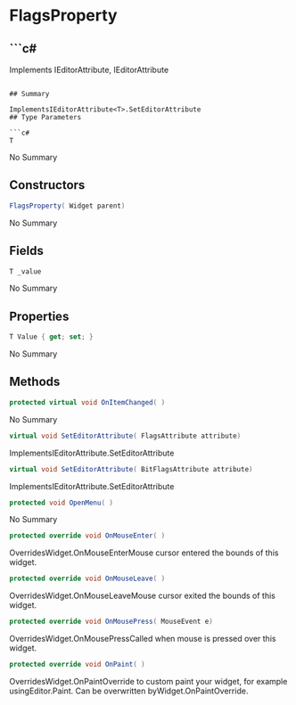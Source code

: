 # FlagsProperty<T>

## ```c#
Implements IEditorAttribute<FlagsAttribute>, IEditorAttribute<BitFlagsAttribute>
```

## Summary

ImplementsIEditorAttribute<T>.SetEditorAttribute
## Type Parameters

```c#
T
```
No Summary
## Constructors

```c#
FlagsProperty( Widget parent) 
```
No Summary
## Fields

```c#
T _value
```
No Summary
## Properties

```c#
T Value { get; set; } 
```
No Summary
## Methods

```c#
protected virtual void OnItemChanged( ) 
```
No Summary
```c#
virtual void SetEditorAttribute( FlagsAttribute attribute) 
```
ImplementsIEditorAttribute<T>.SetEditorAttribute
```c#
virtual void SetEditorAttribute( BitFlagsAttribute attribute) 
```
ImplementsIEditorAttribute<T>.SetEditorAttribute
```c#
protected void OpenMenu( ) 
```
No Summary
```c#
protected override void OnMouseEnter( ) 
```
OverridesWidget.OnMouseEnterMouse cursor entered the bounds of this widget.
```c#
protected override void OnMouseLeave( ) 
```
OverridesWidget.OnMouseLeaveMouse cursor exited the bounds of this widget.
```c#
protected override void OnMousePress( MouseEvent e) 
```
OverridesWidget.OnMousePressCalled when mouse is pressed over this widget.
```c#
protected override void OnPaint( ) 
```
OverridesWidget.OnPaintOverride to custom paint your widget, for example usingEditor.Paint. Can be overwritten byWidget.OnPaintOverride.
